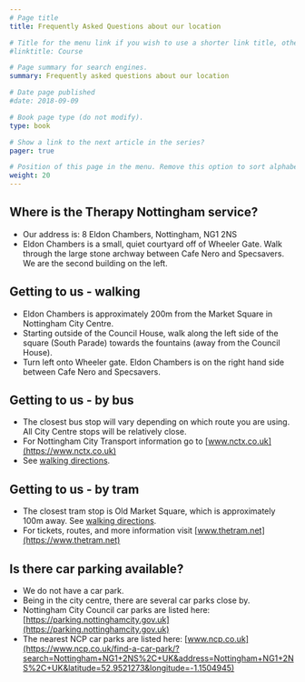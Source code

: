 ```yaml
---
# Page title
title: Frequently Asked Questions about our location

# Title for the menu link if you wish to use a shorter link title, otherwise remove this option.
#linktitle: Course

# Page summary for search engines.
summary: Frequently asked questions about our location

# Date page published
#date: 2018-09-09

# Book page type (do not modify).
type: book

# Show a link to the next article in the series?
pager: true

# Position of this page in the menu. Remove this option to sort alphabetically.
weight: 20
---
```


## Where is the Therapy Nottingham service?
- Our address is: 8 Eldon Chambers, Nottingham, NG1 2NS
- Eldon Chambers is a small, quiet courtyard off of Wheeler Gate.  Walk through the large stone archway between Cafe Nero and Specsavers.  We are the second building on the left.

## Getting to us - walking
- Eldon Chambers is approximately 200m from the Market Square in Nottingham City Centre.
- Starting outside of the Council House, walk along the left side of the square (South Parade) towards the fountains (away from the Council House).
- Turn left onto Wheeler gate.  Eldon Chambers is on the right hand side between Cafe Nero and Specsavers.

## Getting to us - by bus
- The closest bus stop will vary depending on which route you are using.  All City Centre stops will be relatively close.
- For Nottingham City Transport information go to [www.nctx.co.uk](https://www.nctx.co.uk)
- See [walking directions](#getting-to-us---walking).

## Getting to us - by tram
- The closest tram stop is Old Market Square, which is approximately 100m away. See [walking directions](#getting-to-us---walking).
- For tickets, routes, and more information visit [www.thetram.net](https://www.thetram.net)

## Is there car parking available?
- We do not have a car park.
- Being in the city centre, there are several car parks close by.
- Nottingham City Council car parks are listed here: [https://parking.nottinghamcity.gov.uk](https://parking.nottinghamcity.gov.uk)
- The nearest NCP car parks are listed here: [www.ncp.co.uk](https://www.ncp.co.uk/find-a-car-park/?search=Nottingham+NG1+2NS%2C+UK&address=Nottingham+NG1+2NS%2C+UK&latitude=52.9521273&longitude=-1.1504945)
